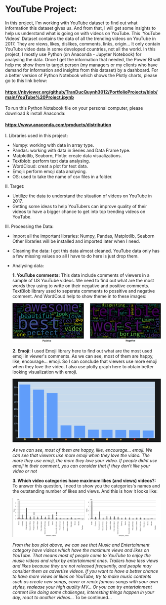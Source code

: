 # YouTube Project:
In this project, I'm working with YouTube dataset to find out what information this dataset gives us. And from that, I will get some insights to help us understand what is going on with videos on YouTube.
This 'YouTube Videos' Dataset contains the data of all the trending videos on YouTube in 2017. They are views, likes, dislikes, comments, links, origin... It only contain YouTube video data in some developed countries, not all the world.
In this project, I mostly use Python (on Anaconda - Jupyter Notebook) for analysing the data. Once I get the information that needed, the Power BI will help me show them to target person (my managers or my clients who have demand for information and insights from this dataset) by a dashboard.
For a better version of Python Notebook which shows the Plotly charts, please go to this link below:
#### https://nbviewer.org/github/TranDucQuynh3012/PortfolioProjects/blob/main/YouTube%20Project.ipynb
To run this Python Notebook file on your personal computer, please download & install Anaconda: 
#### https://www.anaconda.com/products/distribution

I. Libraries used in this project:
   - Numpy: working with data in array type.
   - Pandas: working with data in Series and Data Frame type.
   - Matplotlib, Seaborn, Plotly: create data visualizations.
   - Textblob: perform text data analysing.
   - WordCloud: creat a plot for text data.
   - Emoji: perform emoji data analysing.
   - OS: used to take the name of csv files in a folder.

II. Target: 
   - Untilize the data to understand the situation of videos on YouTube in 2017. 
   - Getting some ideas to help YouTubers can improve quality of their videos to have a bigger chance to get into top trending videos on YouTube.

III. Processing the Data:
   * Import all the important libraries: Numpy, Pandas, Matplotlib, Seaborn
   Other libraries will be installed and imported later when I need.
   * Cleaning the data: I got this data almost cleaned. YouTube data only has a few missing values so all I have to do here is just drop them.
   * Analysing data: 

     **1. YouTube comments:** This data include comments of viewers in a sample of US YouTube videos. We need to find out what are the most words they using to write on their negative and positive comments.
     TextBlob library used to seperate comments to possitive and negative comment. And WordCoud help to show theme in to these images:
     
      ![alt text](https://github.com/TranDucQuynh3012/Data_Analysis_Project/blob/main/YouTube_Project/Plot/positivenagative.png)
     

      **2. Emoji:** I used Emoji library here to find out what are the most used emoji in viewer's comments. As we can see, most of them are happy, like, encourage... emoji. So I can conclude that viewers use more emoji when they love the video. I also use plotly graph here to obtain better looking visualization with emoji.
      
      ![alt text](https://github.com/TranDucQuynh3012/Data_Analysis_Project/blob/main/YouTube_Project/Plot/emoji.png)
      
      *As we can see, most of them are happy, like, encourage... emoji. We can see that viewers use more emoji when they love the video. The more they use emoji, the more they love your video. If people didnt use emoji in their comment, you can consider that if they don't like your video or not*

      **3. Which video categories have maximum likes (and views) videos?:** To answer this question, I need to show you the categories's names and the outstanding number of likes and views. And this is how it looks like:

      ![alt text](https://github.com/TranDucQuynh3012/Data_Analysis_Project/blob/main/YouTube_Project/Plot/likeandview.png)

      *From the box plot above, we can see that Music and Entertainment category have videos which have the maximum views and likes on YouTube. That means most of people come to YouTube to enjoy the music videos and relax by entertainment ones. Trailers have less views and likes because they are not released frequently, and people may consider them as advertise videos.
      If you want to have a better chance to have more views or likes on YouTube, try to make music contents such as create new songs, cover or remix famous songs with your own styles, realease your high quality MV... Or you can try entertainment content like doing some challenges, interesting things happen in your day, react to another videos...*
To be continued...







